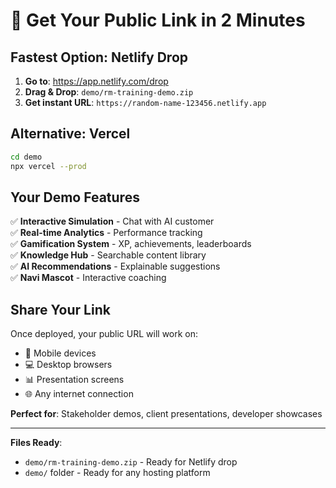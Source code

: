 # 🚀 Get Your Public Link in 2 Minutes

## Fastest Option: Netlify Drop

1. **Go to**: https://app.netlify.com/drop
2. **Drag & Drop**: `demo/rm-training-demo.zip` 
3. **Get instant URL**: `https://random-name-123456.netlify.app`

## Alternative: Vercel

```bash
cd demo
npx vercel --prod
```

## Your Demo Features

✅ **Interactive Simulation** - Chat with AI customer  
✅ **Real-time Analytics** - Performance tracking  
✅ **Gamification System** - XP, achievements, leaderboards  
✅ **Knowledge Hub** - Searchable content library  
✅ **AI Recommendations** - Explainable suggestions  
✅ **Navi Mascot** - Interactive coaching  

## Share Your Link

Once deployed, your public URL will work on:
- 📱 Mobile devices
- 💻 Desktop browsers  
- 📊 Presentation screens
- 🌐 Any internet connection

**Perfect for**: Stakeholder demos, client presentations, developer showcases

---

**Files Ready**: 
- `demo/rm-training-demo.zip` - Ready for Netlify drop
- `demo/` folder - Ready for any hosting platform
